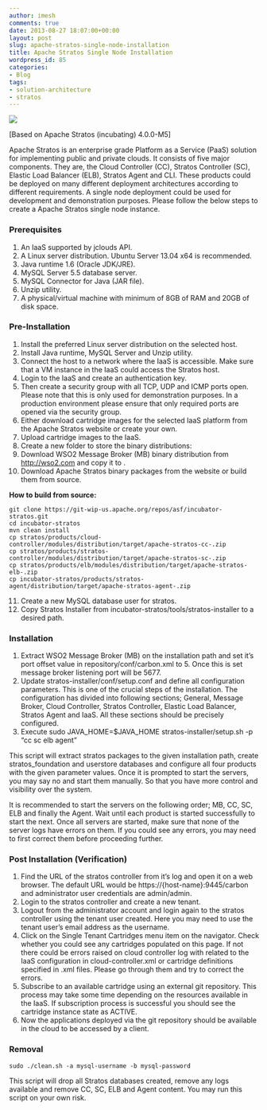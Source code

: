 ```yaml
---
author: imesh
comments: true
date: 2013-08-27 18:07:00+00:00
layout: post
slug: apache-stratos-single-node-installation
title: Apache Stratos Single Node Installation
wordpress_id: 85
categories:
- Blog
tags:
- solution-architecture
- stratos
---
```


![](http://imesh.io/a/1/images/ApacheStratos/stratos-single-node-architecture.png)

[Based on Apache Stratos (incubating) 4.0.0-M5]

Apache Stratos is an enterprise grade Platform as a Service (PaaS) solution for implementing public and private clouds. It consists of five major components. They are, the Cloud Controller (CC), Stratos Controller (SC), Elastic Load Balancer (ELB), Stratos Agent and CLI. These products could be deployed on many different deployment architectures according to different requirements. A single node deployment could be used for development and demonstration purposes. Please follow the below steps to create a Apache Stratos single node instance.


### Prerequisites

1. An IaaS supported by jclouds API.
2. A Linux server distribution. Ubuntu Server 13.04 x64 is recommended.
3. Java runtime 1.6 (Oracle JDK/JRE).
4. MySQL Server 5.5 database server.
5. MySQL Connector for Java (JAR file).
6. Unzip utility.
7. A physical/virtual machine with minimum of 8GB of RAM and 20GB of disk space.


### Pre-Installation

1. Install the preferred Linux server distribution on the selected host.
2. Install Java runtime, MySQL Server and Unzip utility.
3. Connect the host to a network where the IaaS is accessible. Make sure that a VM instance in the IaaS could access the Stratos host.
4. Login to the IaaS and create an authentication key.
5. Then create a security group with all TCP, UDP and ICMP ports open. Please note that this is only used for demonstration purposes. In a production environment please ensure that only required ports are opened via the security group.
6. Either download cartridge images for the selected IaaS platform from the Apache Stratos website or create your own.
7. Upload cartridge images to the IaaS.
8. Create a new folder to store the binary distributions:
9. Download WSO2 Message Broker (MB) binary distribution from http://wso2.com and copy it to .
10. Download Apache Stratos binary packages from the website or build them from source.


**How to build from source:**

````
git clone https://git-wip-us.apache.org/repos/asf/incubator-stratos.git
cd incubator-stratos
mvn clean install
cp stratos/products/cloud-controller/modules/distribution/target/apache-stratos-cc-.zip
cp stratos/products/stratos-controller/modules/distribution/target/apache-stratos-sc-.zip
cp stratos/products/elb/modules/distribution/target/apache-stratos-elb-.zip
cp incubator-stratos/products/stratos-agent/distribution/target/apache-stratos-agent-.zip
````

11. Create a new MySQL database user for stratos.
12. Copy Stratos Installer from incubator-stratos/tools/stratos-installer to a desired path.


### Installation

1. Extract WSO2 Message Broker (MB) on the installation path and set it’s port offset value in repository/conf/carbon.xml to 5. Once this is set message broker listening port will be 5677.
2. Update stratos-installer/conf/setup.conf and define all configuration parameters. This is one of the crucial steps of the installation. The configuration has divided into following sections; General, Message Broker, Cloud Controller, Stratos Controller, Elastic Load Balancer, Stratos Agent and IaaS. All these sections should be precisely configured.
3. Execute sudo JAVA_HOME=$JAVA_HOME stratos-installer/setup.sh -p “cc sc elb agent”

This script will extract stratos packages to the given installation path, create stratos_foundation and userstore databases and configure all four products with the given parameter values. Once it is prompted to start the servers, you may say no and start them manually. So that you have more control and visibility over the system.

It is recommended to start the servers on the following order; MB, CC, SC, ELB and finally the Agent. Wait until each product is started successfully to start the next. Once all servers are started, make sure that none of the server logs have errors on them. If you could see any errors, you may need to first correct them before proceeding further.


### Post Installation (Verification)

1. Find the URL of the stratos controller from it’s log and open it on a web browser. The default URL would be https://{host-name}:9445/carbon and administrator user credentials are admin/admin.
2. Login to the stratos controller and create a new tenant.
3. Logout from the administrator account and login again to the stratos controller using the tenant user created. Here you may need to use the tenant user’s email address as the username.
4. Click on the Single Tenant Cartridges menu item on the navigator. Check whether you could see any cartridges populated on this page. If not there could be errors raised on cloud controller log with related to the IaaS configuration in cloud-controller.xml or cartridge definitions specified in <cartridge>.xml files. Please go through them and try to correct the errors.
5. Subscribe to an available cartridge using an external git repository. This process may take some time depending on the resources available in the IaaS. If subscription process is successful you should see the cartridge instance state as ACTIVE.
6. Now the applications deployed via the git repository should be available in the cloud to be accessed by a client.


### Removal

````
sudo ./clean.sh -a mysql-username -b mysql-password
````

This script will drop all Stratos databases created, remove any logs available and remove CC, SC, ELB and Agent content. You may run this script on your own risk.

